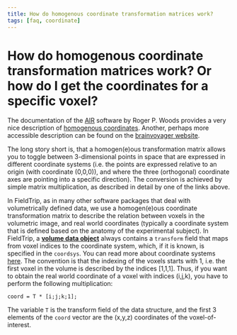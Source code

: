 ```yaml
---
title: How do homogenous coordinate transformation matrices work?
tags: [faq, coordinate]
---
```


# How do homogenous coordinate transformation matrices work? Or how do I get the coordinates for a specific voxel?

The documentation of the [AIR](http://air.bmap.ucla.edu/AIR5) software by Roger P. Woods provides a very nice description of [homogenous coordinates](http://air.bmap.ucla.edu/AIR5/homogenous.html). Another, perhaps more accessible description can be found on the [brainvoyager website](https://www.brainvoyager.com/bv/doc/UsersGuide/CoordsAndTransforms/SpatialTransformationMatrices.html).

The long story short is, that a homogen(e)ous transformation matrix allows you to toggle between 3-dimensional points in space that are expressed in different coordinate systems (i.e. the points are expressed relative to an origin (with coordinate (0,0,0)), and where the three (orthogonal) coordinate axes are pointing into a specific direction). The conversion is achieved by simple matrix multiplication, as described in detail by one of the links above.    

In FieldTrip, as in many other software packages that deal with volumetrically defined data, we use a homogen(e)ous coordinate transformation matrix to describe the relation between voxels in the volumetric image, and real world coordinates (typically a coordinate system that is defined based on the anatomy of the experimental subject). In FieldTrip, a **[volume data object](/reference/utilities/ft_datatype_volume)** always contains a `transform` field that maps from voxel indices to the coordinate system, which, if it is known, is specified in the `coordsys`. You can read more about coordinate systems [here](/faq/coordsys). The convention is that the indexing of the voxels starts with 1, i.e. the first voxel in the volume is described by the indices [1,1,1]. Thus, if you want to obtain the real world coordinate of a voxel with indices (i,j,k), you have to perform the following multiplication:

    coord = T * [i;j;k;1];

The variable `T` is the transform field of the data structure, and the first 3 elements of the `coord` vector are the (x,y,z) coordinates of the voxel-of-interest.
